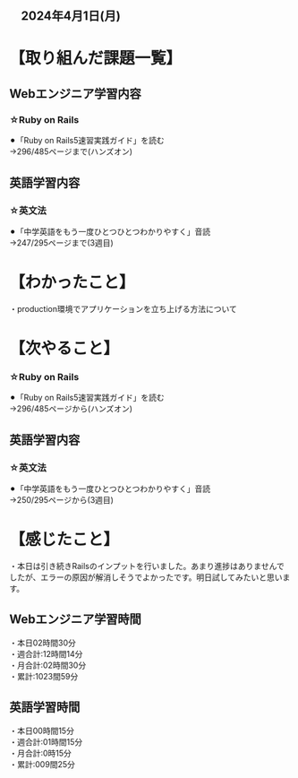## 　2024年4月1日(月)
# 【取り組んだ課題一覧】
## Webエンジニア学習内容
### ☆Ruby on Rails
⚫︎「Ruby on Rails5速習実践ガイド」を読む<br>
→296/485ページまで(ハンズオン)<br>
## 英語学習内容
### ☆英文法
⚫︎「中学英語をもう一度ひとつひとつわかりやすく」音読<br>
→247/295ページまで(3週目)<br>
# 【わかったこと】
・production環境でアプリケーションを立ち上げる方法について<br>
# 【次やること】
### ☆Ruby on Rails
⚫︎「Ruby on Rails5速習実践ガイド」を読む<br>
→296/485ページから(ハンズオン)<br>
## 英語学習内容
### ☆英文法
⚫︎「中学英語をもう一度ひとつひとつわかりやすく」音読<br>
→250/295ページから(3週目)<br>
# 【感じたこと】
・本日は引き続きRailsのインプットを行いました。あまり進捗はありませんでしたが、エラーの原因が解消しそうでよかったです。明日試してみたいと思います。<br>
## Webエンジニア学習時間
・本日02時間30分<br>
・週合計:12時間14分<br>
・月合計:02時間30分<br>
・累計:1023間59分<br>
## 英語学習時間
・本日00時間15分<br>
・週合計:01時間15分<br>
・月合計:0時15分<br>
・累計:009間25分<br>
